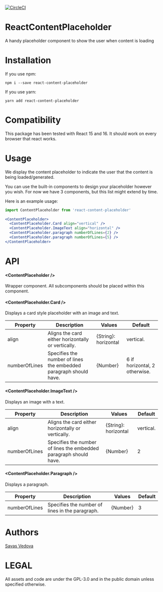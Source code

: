 [![CircleCI](https://circleci.com/gh/tutti-ch/ReactContentPlaceholder.svg?style=svg)](https://circleci.com/gh/tutti-ch/ReactContentPlaceholder)

# ReactContentPlaceholder
A handy placeholder component to show the user when content is loading

# Installation
If you use npm:
```
npm i --save react-content-placeholder
```

If you use yarn:
```
yarn add react-content-placeholder
```

# Compatibility
This package has been tested with React 15 and 16. It should work 
on every browser that react works.
 
# Usage
We display the content placeholder to indicate the user that the content
is being loaded/generated.

You can use the built-in components to design your placeholder however you
wish. For now we have 3 components, but this list might extend by time.

Here is an example usage:

```jsx harmony
import ContentPlaceholder from 'react-content-placeholder'
 
<ContentPlaceholder>
  <ContentPlaceholder.Card align="vertical" />
  <ContentPlaceholder.ImageText align="horizontal" />
  <ContentPlaceholder.paragraph numberOfLines={2} />
  <ContentPlaceholder.paragraph numberOfLines={5} />
</ContentPlaceholder>
```

# API

#### \<ContentPlaceholder />

Wrapper component. All subcomponents should be placed within this component.

#### \<ContentPlaceholder.Card />

Displays a card style placeholder with an image and text.

Property | Description | Values | Default
--- | --- | --- | ---
align | Aligns the card either horizontally or vertically. | {String}: horizontal|vertical. | horizontal
numberOfLines | Specifies the number of lines the embedded paragraph should have. | {Number} | 6 if horizontal, 2 otherwise.

#### \<ContentPlaceholder.ImageText />

Displays an image with a text.

Property | Description | Values | Default
--- | --- | --- | ---
align | Aligns the card either horizontally or vertically. | {String}: horizontal|vertical. | horizontal
numberOfLines | Specifies the number of lines the embedded paragraph should have. | {Number} | 2

#### \<ContentPlaceholder.Paragraph />

Displays a paragraph.

Property | Description | Values | Default
--- | --- | --- | ---
numberOfLines | Specifies the number of lines in the paragraph. | {Number} | 3

# Authors
[Savas Vedova](https://github.com/svedova)

# LEGAL
All assets and code are under the GPL-3.0 and in the public domain unless specified otherwise.